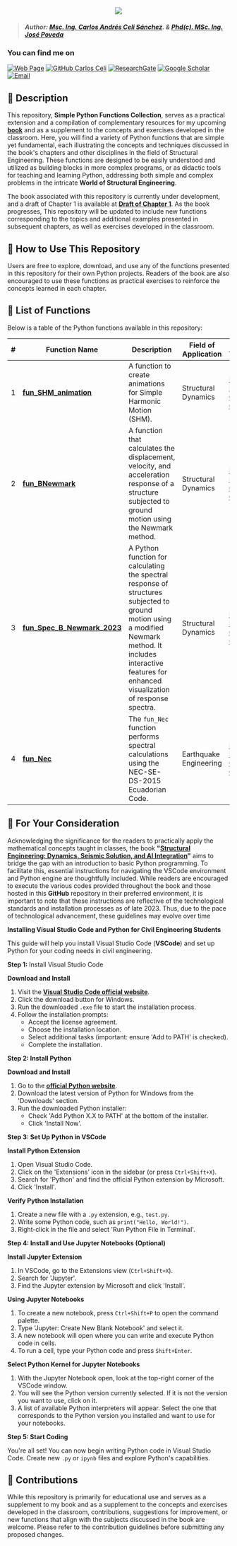 <div align="center">
    <img src="https://github.com/Normando1945/Normando1945.github.io/assets/62081230/1ac0bf1d-67cd-43f6-87b0-141417a606db">
</div>

>##### Author:                 [Msc. Ing. Carlos Andrés Celi Sánchez](https://www.researchgate.net/profile/Carlos-Celi). & [Phd(c). MSc. Ing. José Poveda](https://www.torrefuerte.com)


### **You can find me on**
[![Web Page](https://img.shields.io/badge/Web%20Page-caceli.net-blue)](http:caceli.net)
[![GitHub Carlos Celi](https://img.shields.io/github/followers/Normando1945?label=follow&style=social)](https://github.com/Normando1945)
[![ResearchGate](https://img.shields.io/badge/-ResearchGate-00CCBB?style=social&logo=researchgate)](https://www.researchgate.net/profile/Carlos-Celi)
[![Google Scholar](https://img.shields.io/badge/-Google%20Scholar-4285F4?style=social&logo=google)](https://scholar.google.com.ec/citations?hl=es&user=yR4Gz7kAAAAJ)
<a href="Carlos Celi:normando1945@gmail.com"><img alt="Email" src="https://img.shields.io/badge/Email-normando1945@gmail.com-blue?style=flat&logo=gmail"></a>


## :open_book: Description

This repository, **Simple Python Functions Collection**, serves as a practical extension and a compilation of complementary resources for my upcoming **[book](https://fragrant-knight-4af.notion.site/My-Personal-Page-for-Academic-Use-5c5f007b3f3f4c76a604960d9dbffca7)** and as a supplement to the concepts and exercises developed in the classroom. Here, you will find a variety of Python functions that are simple yet fundamental, each illustrating the concepts and techniques discussed in the book's chapters and other disciplines in the field of Structural Engineering. These functions are designed to be easily understood and utilized as building blocks in more complex programs, or as didactic tools for teaching and learning Python, addressing both simple and complex problems in the intricate **World of Structural Engineering**.

The book associated with this repository is currently under development, and a draft of Chapter 1 is available at **[Draft of Chapter 1](https://normando1945.github.io/Cap1_draft_DE_Carlos_Celi.html)**. As the book progresses, This repository will be updated to include new functions corresponding to the topics and additional examples presented in subsequent chapters, as well as exercises developed in the classroom.


## :ledger: How to Use This Repository

Users are free to explore, download, and use any of the functions presented in this repository for their own Python projects. Readers of the book are also encouraged to use these functions as practical exercises to reinforce the concepts learned in each chapter.

## :scroll: List of Functions

Below is a table of the Python functions available in this repository:

| #  | Function Name | Description | Field of Application |  Author | 
| -- | --------------------- | ----------- | ----------- | ----------- |
| 1  | **[fun_SHM_animation](https://github.com/Normando1945/Simple-Python-Functions-Collection/tree/main/fun_SHM_animation)** | A function to create animations for Simple Harmonic Motion (SHM). | Structural Dynamics   | [MSc. Ing. Carlos Celi](https://fragrant-knight-4af.notion.site/My-Personal-Page-for-Academic-Use-5c5f007b3f3f4c76a604960d9dbffca7) |
| 2  | **[fun_BNewmark](https://github.com/Normando1945/Simple-Python-Functions-Collection/tree/main/fun_BNewmark)** | A function that calculates the displacement, velocity, and acceleration response of a structure subjected to ground motion using the Newmark method. | Structural Dynamics | [MSc. Ing. Carlos Celi](https://fragrant-knight-4af.notion.site/My-Personal-Page-for-Academic-Use-5c5f007b3f3f4c76a604960d9dbffca7) |
| 3  | **[fun_Spec_B_Newmark_2023](https://github.com/Normando1945/Simple-Python-Functions-Collection/tree/main/funciones_SpecBNewmark)** | A Python function for calculating the spectral response of structures subjected to ground motion using a modified Newmark method. It includes interactive features for enhanced visualization of response spectra. | Structural Dynamics | [MSc. Ing. Carlos Celi](https://fragrant-knight-4af.notion.site/My-Personal-Page-for-Academic-Use-5c5f007b3f3f4c76a604960d9dbffca7) |
| 4  | **[fun_Nec](https://github.com/Normando1945/Simple-Python-Functions-Collection/tree/main/fun_SPEC_NEC)** | The `fun_Nec` function performs spectral calculations using the NEC-SE-DS-2015 Ecuadorian Code. | Earthquake Engineering | [MSc. Ing. Carlos Celi](https://fragrant-knight-4af.notion.site/My-Personal-Page-for-Academic-Use-5c5f007b3f3f4c76a604960d9dbffca7) |


## :ledger: For Your Consideration

Acknowledging the significance for the readers to practically apply the mathematical concepts taught in classes, the book **"[Structural Engineering: Dynamics, Seismic Solution, and AI Integration](www.caceli.net)"** aims to bridge the gap with an introduction to basic Python programming. To facilitate this, essential instructions for navigating the VSCode environment and Python engine are thoughtfully included. While readers are encouraged to execute the various codes provided throughout the book and those hosted in this **GitHub** repository in their preferred environment, it is important to note that these instructions are reflective of the technological standards and installation processes as of late 2023. Thus, due to the pace of technological advancement, these guidelines may evolve over time

**Installing Visual Studio Code and Python for Civil Engineering Students**

This guide will help you install Visual Studio Code (**VSCode**) and set up Python for your coding needs in civil engineering.

   **Step 1:** Install Visual Studio Code

**Download and Install**
   1. Visit the **[Visual Studio Code official website](https://code.visualstudio.com/)**.
   2. Click the download button for Windows.
   3. Run the downloaded `.exe` file to start the installation process.
   4. Follow the installation prompts:
      - Accept the license agreement.
      - Choose the installation location.
      - Select additional tasks (important: ensure 'Add to PATH' is checked).
      - Complete the installation.

**Step 2: Install Python**

**Download and Install**
   1. Go to the **[official Python website](https://www.python.org/)**.
   2. Download the latest version of Python for Windows from the 'Downloads' section.
   3. Run the downloaded Python installer:
      - Check 'Add Python X.X to PATH' at the bottom of the installer.
      - Click 'Install Now'.

**Step 3: Set Up Python in VSCode**

**Install Python Extension**
   1. Open Visual Studio Code.
   2. Click on the 'Extensions' icon in the sidebar (or press `Ctrl+Shift+X`).
   3. Search for 'Python' and find the official Python extension by Microsoft.
   4. Click 'Install'.

**Verify Python Installation**
   1. Create a new file with a `.py` extension, e.g., `test.py`.
   2. Write some Python code, such as `print("Hello, World!")`.
   3. Right-click in the file and select 'Run Python File in Terminal'.

**Step 4: Install and Use Jupyter Notebooks (Optional)**

**Install Jupyter Extension**
   1. In VSCode, go to the Extensions view (`Ctrl+Shift+X`).
   2. Search for 'Jupyter'.
   3. Find the Jupyter extension by Microsoft and click 'Install'.

**Using Jupyter Notebooks**
   1. To create a new notebook, press `Ctrl+Shift+P` to open the command palette.
   2. Type 'Jupyter: Create New Blank Notebook' and select it.
   3. A new notebook will open where you can write and execute Python code in cells.
   4. To run a cell, type your Python code and press `Shift+Enter`.

**Select Python Kernel for Jupyter Notebooks**
   1. With the Jupyter Notebook open, look at the top-right corner of the VSCode window.
   2. You will see the Python version currently selected. If it is not the version you want to use, click on it.
   3. A list of available Python interpreters will appear. Select the one that corresponds to the Python version you installed and want to use for your notebooks.


**Step 5: Start Coding**

You're all set! You can now begin writing Python code in Visual Studio Code. Create new `.py` or `ipynb` files and explore Python's capabilities.

## :muscle: Contributions

While this repository is primarily for educational use and serves as a supplement to my book and as a supplement to the concepts and exercises developed in the classroom, contributions, suggestions for improvement, or new functions that align with the subjects discussed in the book are welcome. Please refer to the contribution guidelines before submitting any proposed changes.
